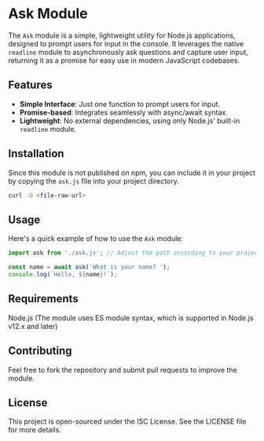# Ask Module

The `Ask` module is a simple, lightweight utility for Node.js applications, designed to prompt users for input in the console. It leverages the native `readline` module to asynchronously ask questions and capture user input, returning it as a promise for easy use in modern JavaScript codebases.

## Features

-   **Simple Interface**: Just one function to prompt users for input.
-   **Promise-based**: Integrates seamlessly with async/await syntax.
-   **Lightweight**: No external dependencies, using only Node.js' built-in `readline` module.

## Installation

Since this module is not published on npm, you can include it in your project by copying the `ask.js` file into your project directory.

```bash
curl -O <file-raw-url>
```

## Usage

Here's a quick example of how to use the `Ask` module:

```javascript
import ask from './ask.js'; // Adjust the path according to your project structure

const name = await ask('What is your name? ');
console.log(`Hello, ${name}!`);
```

## Requirements

Node.js (The module uses ES module syntax, which is supported in Node.js v12.x and later)

## Contributing

Feel free to fork the repository and submit pull requests to improve the module.

## License

This project is open-sourced under the ISC License. See the LICENSE file for more details.
